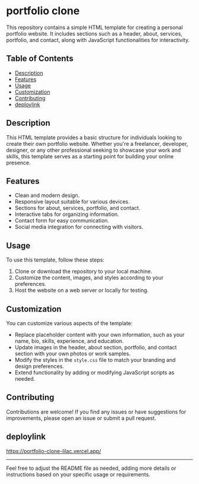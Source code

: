 # portfolio clone

This repository contains a simple HTML template for creating a personal portfolio website. It includes sections such as a header, about, services, portfolio, and contact, along with JavaScript functionalities for interactivity.

## Table of Contents

- [Description](#description)
- [Features](#features)
- [Usage](#usage)
- [Customization](#customization)
- [Contributing](#contributing)
- [deploylink](#deploylink)

## Description

This HTML template provides a basic structure for individuals looking to create their own portfolio website. Whether you're a freelancer, developer, designer, or any other professional seeking to showcase your work and skills, this template serves as a starting point for building your online presence.

## Features

- Clean and modern design.
- Responsive layout suitable for various devices.
- Sections for about, services, portfolio, and contact.
- Interactive tabs for organizing information.
- Contact form for easy communication.
- Social media integration for connecting with visitors.

## Usage

To use this template, follow these steps:

1. Clone or download the repository to your local machine.
2. Customize the content, images, and styles according to your preferences.
3. Host the website on a web server or locally for testing.

## Customization

You can customize various aspects of the template:

- Replace placeholder content with your own information, such as your name, bio, skills, experience, and education.
- Update images in the header, about section, portfolio, and contact section with your own photos or work samples.
- Modify the styles in the `style.css` file to match your branding and design preferences.
- Extend functionality by adding or modifying JavaScript scripts as needed.

## Contributing

Contributions are welcome! If you find any issues or have suggestions for improvements, please open an issue or submit a pull request.

## deploylink

https://portfolio-clone-lilac.vercel.app/

---

Feel free to adjust the README file as needed, adding more details or instructions based on your specific usage or requirements.
